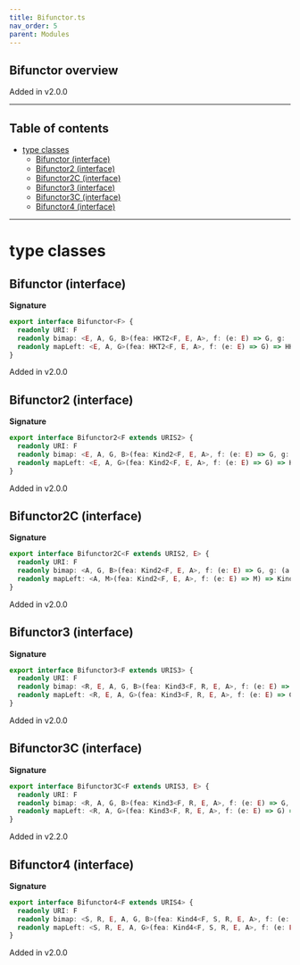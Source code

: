 ```yaml
---
title: Bifunctor.ts
nav_order: 5
parent: Modules
---
```


## Bifunctor overview

Added in v2.0.0

---

<h2 class="text-delta">Table of contents</h2>

- [type classes](#type-classes)
  - [Bifunctor (interface)](#bifunctor-interface)
  - [Bifunctor2 (interface)](#bifunctor2-interface)
  - [Bifunctor2C (interface)](#bifunctor2c-interface)
  - [Bifunctor3 (interface)](#bifunctor3-interface)
  - [Bifunctor3C (interface)](#bifunctor3c-interface)
  - [Bifunctor4 (interface)](#bifunctor4-interface)

---

# type classes

## Bifunctor (interface)

**Signature**

```ts
export interface Bifunctor<F> {
  readonly URI: F
  readonly bimap: <E, A, G, B>(fea: HKT2<F, E, A>, f: (e: E) => G, g: (a: A) => B) => HKT2<F, G, B>
  readonly mapLeft: <E, A, G>(fea: HKT2<F, E, A>, f: (e: E) => G) => HKT2<F, G, A>
}
```

Added in v2.0.0

## Bifunctor2 (interface)

**Signature**

```ts
export interface Bifunctor2<F extends URIS2> {
  readonly URI: F
  readonly bimap: <E, A, G, B>(fea: Kind2<F, E, A>, f: (e: E) => G, g: (a: A) => B) => Kind2<F, G, B>
  readonly mapLeft: <E, A, G>(fea: Kind2<F, E, A>, f: (e: E) => G) => Kind2<F, G, A>
}
```

Added in v2.0.0

## Bifunctor2C (interface)

**Signature**

```ts
export interface Bifunctor2C<F extends URIS2, E> {
  readonly URI: F
  readonly bimap: <A, G, B>(fea: Kind2<F, E, A>, f: (e: E) => G, g: (a: A) => B) => Kind2<F, G, B>
  readonly mapLeft: <A, M>(fea: Kind2<F, E, A>, f: (e: E) => M) => Kind2<F, M, A>
}
```

Added in v2.0.0

## Bifunctor3 (interface)

**Signature**

```ts
export interface Bifunctor3<F extends URIS3> {
  readonly URI: F
  readonly bimap: <R, E, A, G, B>(fea: Kind3<F, R, E, A>, f: (e: E) => G, g: (a: A) => B) => Kind3<F, R, G, B>
  readonly mapLeft: <R, E, A, G>(fea: Kind3<F, R, E, A>, f: (e: E) => G) => Kind3<F, R, G, A>
}
```

Added in v2.0.0

## Bifunctor3C (interface)

**Signature**

```ts
export interface Bifunctor3C<F extends URIS3, E> {
  readonly URI: F
  readonly bimap: <R, A, G, B>(fea: Kind3<F, R, E, A>, f: (e: E) => G, g: (a: A) => B) => Kind3<F, R, G, B>
  readonly mapLeft: <R, A, G>(fea: Kind3<F, R, E, A>, f: (e: E) => G) => Kind3<F, R, G, A>
}
```

Added in v2.2.0

## Bifunctor4 (interface)

**Signature**

```ts
export interface Bifunctor4<F extends URIS4> {
  readonly URI: F
  readonly bimap: <S, R, E, A, G, B>(fea: Kind4<F, S, R, E, A>, f: (e: E) => G, g: (a: A) => B) => Kind4<F, S, R, G, B>
  readonly mapLeft: <S, R, E, A, G>(fea: Kind4<F, S, R, E, A>, f: (e: E) => G) => Kind4<F, S, R, G, A>
}
```

Added in v2.0.0
